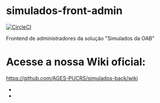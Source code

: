 # simulados-front-admin
[![CircleCI](https://circleci.com/gh/AGES-PUCRS/simulados-front-admin.svg?style=svg)](https://circleci.com/gh/AGES-PUCRS/simulados-front-admin)

Frontend de administradores da solução "Simulados da OAB"

# Acesse a nossa Wiki oficial:
https://github.com/AGES-PUCRS/simulados-back/wiki

-
-
